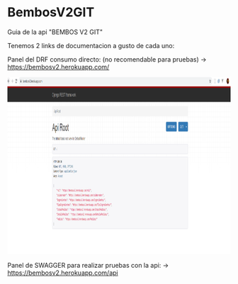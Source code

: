 # BembosV2GIT
Guia de la api "BEMBOS V2 GIT"

Tenemos 2 links de documentacion a gusto de cada uno:

Panel del DRF consumo directo: (no recomendable para pruebas)
-> https://bembosv2.herokuapp.com/

<img height="400px" width="1024px" src="https://github.com/jesustr20/BembosV2GIT/blob/master/Documentacion/panelDRF.PNG"/>

Panel de SWAGGER para realizar pruebas con la api:
-> https://bembosv2.herokuapp.com/api

